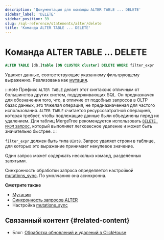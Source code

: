 ```yaml
---
description: 'Документация для команды ALTER TABLE ... DELETE'
sidebar_label: 'DELETE'
sidebar_position: 39
slug: /sql-reference/statements/alter/delete
title: 'Команда ALTER TABLE ... DELETE'
---
```



# Команда ALTER TABLE ... DELETE

```sql
ALTER TABLE [db.]table [ON CLUSTER cluster] DELETE WHERE filter_expr
```

Удаляет данные, соответствующие указанному фильтрующему выражению. Реализована как [мутация](/sql-reference/statements/alter/index.md#mutations).

:::note
Префикс `ALTER TABLE` делает этот синтаксис отличным от большинства других систем, поддерживающих SQL. Он предназначен для обозначения того, что, в отличие от подобных запросов в OLTP базах данных, это тяжелая операция, не предназначенная для частого использования. `ALTER TABLE` считается ресурсозатратной операцией, которая требует, чтобы подлежащие данные были объединены перед их удалением. Для таблиц MergeTree рекомендуется использовать [`DELETE FROM` запрос](/sql-reference/statements/delete.md), который выполняет легковесное удаление и может быть значительно быстрее.
:::

`filter_expr` должен быть типа `UInt8`. Запрос удаляет строки в таблице, для которых это выражение принимает ненулевое значение.

Один запрос может содержать несколько команд, разделённых запятыми.

Синхронность обработки запроса определяется настройкой [mutations_sync](/operations/settings/settings.md/#mutations_sync). По умолчанию она асинхронна.

**Смотрите также**

- [Мутации](/sql-reference/statements/alter/index.md#mutations)
- [Синхронность запросов ALTER](/sql-reference/statements/alter/index.md#synchronicity-of-alter-queries)
- Настройка [mutations_sync](/operations/settings/settings.md/#mutations_sync)

## Связанный контент {#related-content}

- Блог: [Обработка обновлений и удалений в ClickHouse](https://clickhouse.com/blog/handling-updates-and-deletes-in-clickhouse)
